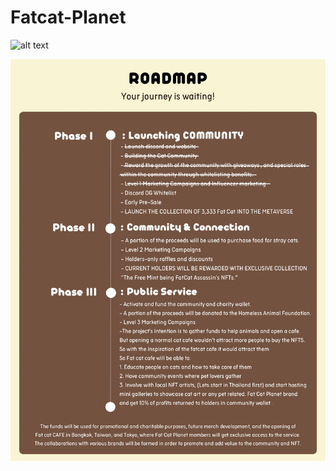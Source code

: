 # Fatcat-Planet

![alt text]([https://github.com/Juniol2/Fatcat-Planet/blob/main/public/build/images/welcome_fatcat.png](https://github.com/Juniol2/Fatcat-Planet/blob/main/public/build/images/WELCOME.png))


![alt text](https://github.com/Juniol2/Fatcat-Planet/blob/main/public/build/images/ROADMAP_FATCAT.png)
